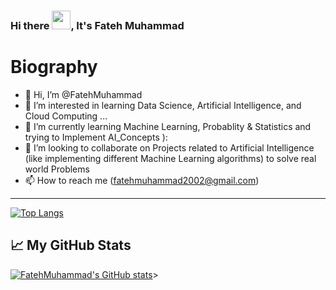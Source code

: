 ### Hi there <img src="https://raw.githubusercontent.com/MartinHeinz/MartinHeinz/master/wave.gif" width="30px">, It's Fateh Muhammad

# Biography
- 👋 Hi, I’m @FatehMuhammad
- 👀 I’m interested in learning Data Science, Artificial Intelligence, and Cloud Computing ...
- 🌱 I’m currently learning Machine Learning, Probablity & Statistics and trying to Implement AI_Concepts ):
- 💞️ I’m looking to collaborate on Projects related to Artificial Intelligence (like implementing different Machine Learning algorithms) to solve real world Problems
- 📫 How to reach me (fatehmuhammad2002@gmail.com)

<!---
FatehMuhammad/FatehMuhammad is a ✨ special ✨ repository because its `README.md` (this file) appears on your GitHub profile.
You can click the Preview link to take a look at your changes.
--->
 
---

[![Top Langs](https://github-readme-stats.vercel.app/api/top-langs/?username=FatehMuhammad&layout=compact)](https://github.com/FatehMuhammad/github-readme-stats)

## &#x1f4c8; My GitHub Stats

[![FatehMuhammad's GitHub stats](https://github-readme-stats.vercel.app/api?username=FatehMuhammad&show_icons=true&theme=github_dark)](https://github.com/FatehMuhammad/github-readme-stats)>
